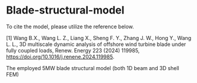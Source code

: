 # Blade-structural-model
To cite the model, please utilize the reference below.

[1]	Wang B.X., Wang L. Z., Liang X., Sheng F. Y., Zhang J. W., Hong Y., Wang L. L., 3D multiscale dynamic analysis of offshore wind turbine blade under fully coupled loads, Renew. Energy 223 (2024) 119985, https://doi.org/10.1016/j.renene.2024.119985.

The employed 5MW blade structural model (both 1D beam and 3D shell FEM)
